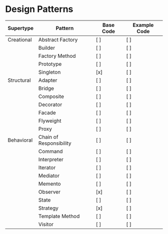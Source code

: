# Design Patterns

| Supertype  | Pattern                 | Base Code | Example Code |
| ---------- | ----------------------- | --------- | ------------ |
| Creational | Abstract Factory        | [ ]       | [ ]          |
|            | Builder                 | [ ]       | [ ]          |
|            | Factory Method          | [ ]       | [ ]          |
|            | Prototype               | [ ]       | [ ]          |
|            | Singleton               | [x]       | [ ]          |
| Structural | Adapter                 | [ ]       | [ ]          |
|            | Bridge                  | [ ]       | [ ]          |
|            | Composite               | [ ]       | [ ]          |
|            | Decorator               | [ ]       | [ ]          |
|            | Facade                  | [ ]       | [ ]          |
|            | Flyweight               | [ ]       | [ ]          |
|            | Proxy                   | [ ]       | [ ]          |
| Behavioral | Chain of Responsibility | [ ]       | [ ]          |
|            | Command                 | [ ]       | [ ]          |
|            | Interpreter             | [ ]       | [ ]          |
|            | Iterator                | [ ]       | [ ]          |
|            | Mediator                | [ ]       | [ ]          |
|            | Memento                 | [ ]       | [ ]          |
|            | Observer                | [x]       | [ ]          |
|            | State                   | [ ]       | [ ]          |
|            | Strategy                | [x]       | [ ]          |
|            | Template Method         | [ ]       | [ ]          |
|            | Visitor                 | [ ]       | [ ]          |
